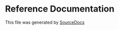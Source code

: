 # Reference Documentation

This file was generated by [SourceDocs](https://github.com/eneko/SourceDocs)